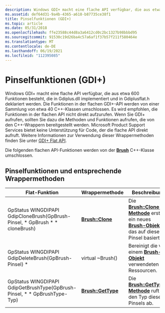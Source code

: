 ```yaml
---
description: Windows GDI+ macht eine flache API verfügbar, die aus etwa 600 Funktionen besteht. Diese flachen API-Funktionen werden von der Brush C++-Klasse umschlossen.
ms.assetid: def64d31-9a4b-4365-a618-b87735ce38f1
title: Pinselfunktionen (GDI+)
ms.topic: article
ms.date: 05/31/2018
ms.openlocfilehash: ffe23588c44d8a3a6412cd0c2bc1327b98bbbd95
ms.sourcegitcommit: 91530c19d26ba4c57a6af1f37b57f211f580464e
ms.translationtype: MT
ms.contentlocale: de-DE
ms.lasthandoff: 06/19/2021
ms.locfileid: "112395085"
---
```

# <a name="brush-functions-gdi"></a>Pinselfunktionen (GDI+)

Windows GDI+ macht eine flache API verfügbar, die aus etwa 600 Funktionen besteht, die in Gdiplus.dll implementiert und in Gdiplusflat.h deklariert werden. Die Funktionen in der flachen GDI+-API werden von einer Sammlung von etwa 40 C++-Klassen umschlossen. Es wird empfohlen, die Funktionen in der flachen API nicht direkt aufzurufen. Wenn Sie GDI+ aufrufen, sollten Sie dazu die Methoden und Funktionen aufrufen, die von den C++-Wrappern bereitgestellt werden. Microsoft Product Support Services bietet keine Unterstützung für Code, der die flache API direkt aufruft. Weitere Informationen zur Verwendung dieser Wrappermethoden finden Sie unter [GDI+ Flat API](-gdiplus-flatapi-flat.md).

Die folgenden flachen API-Funktionen werden von der [**Brush**](/windows/desktop/api/gdiplusbrush/nl-gdiplusbrush-brush) C++-Klasse umschlossen.

## <a name="brush-functions-and-corresponding-wrapper-methods"></a>Pinselfunktionen und entsprechende Wrappermethoden



| Flat-Funktion                                                                        | Wrappermethode                                          | Beschreibung                                                                                                                                          |
|--------------------------------------------------------------------------------------|---------------------------------------------------------|------------------------------------------------------------------------------------------------------------------------------------------------------|
| GpStatus WINGDIPAPI GdipCloneBrush(GpBrush-Pinsel, \* GpBrush \* \* cloneBrush)          | [**Brush::Clone**](/windows/desktop/api/Gdiplusbrush/nf-gdiplusbrush-brush-clone)     | Die [**Brush::Clone-Methode**](/windows/desktop/api/Gdiplusbrush/nf-gdiplusbrush-brush-clone) erstellt ein neues [**Brush-Objekt,**](/windows/desktop/api/gdiplusbrush/nl-gdiplusbrush-brush) das auf diesem Pinsel basiert. |
| GpStatus WINGDIPAPI GdipDeleteBrush(GpBrush-Pinsel) \*                                 | virtual ~Brush()                                        | Bereinigt die von einem [**Brush-Objekt**](/windows/desktop/api/gdiplusbrush/nl-gdiplusbrush-brush) verwendeten Ressourcen.                                                                    |
| GpStatus WINGDIPAPI GdipGetBrushType(GpBrush-Pinsel, \* \* GpBrushType-Typ)<br/> | [**Brush::GetType**](/windows/desktop/api/Gdiplusbrush/nf-gdiplusbrush-brush-gettype) | Die [**Brush::GetType-Methode**](/windows/desktop/api/Gdiplusbrush/nf-gdiplusbrush-brush-gettype) ruft den Typ dieses Pinsels ab.                                                      |



 

 

 




